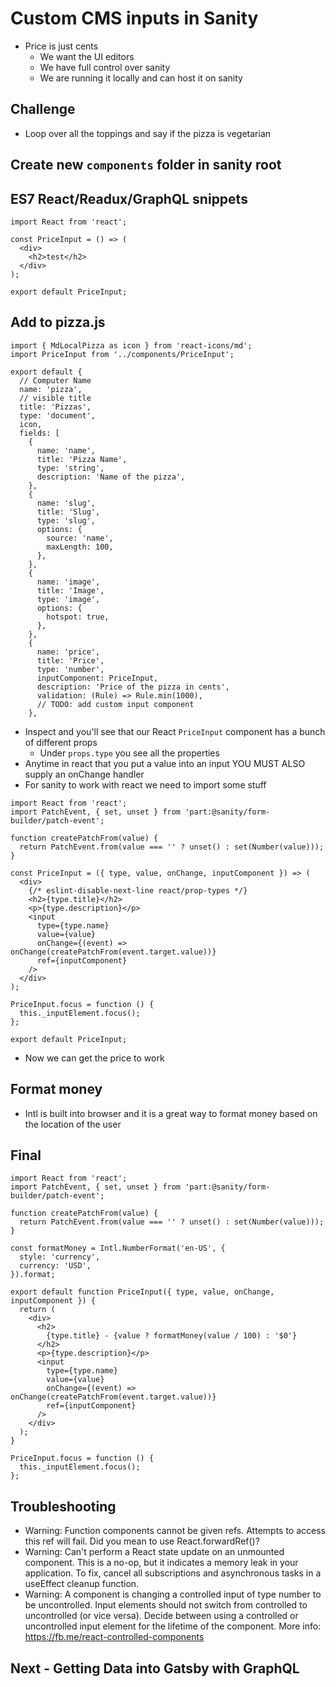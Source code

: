 # Custom CMS inputs in Sanity
* Price is just cents
    - We want the UI editors
    - We have full control over sanity
    - We are running it locally and can host it on sanity

## Challenge
* Loop over all the toppings and say if the pizza is vegetarian

## Create new `components` folder in sanity root

## ES7 React/Readux/GraphQL snippets
```
import React from 'react';

const PriceInput = () => (
  <div>
    <h2>test</h2>
  </div>
);

export default PriceInput;
```

## Add to pizza.js

```
import { MdLocalPizza as icon } from 'react-icons/md';
import PriceInput from '../components/PriceInput';

export default {
  // Computer Name
  name: 'pizza',
  // visible title
  title: 'Pizzas',
  type: 'document',
  icon,
  fields: [
    {
      name: 'name',
      title: 'Pizza Name',
      type: 'string',
      description: 'Name of the pizza',
    },
    {
      name: 'slug',
      title: 'Slug',
      type: 'slug',
      options: {
        source: 'name',
        maxLength: 100,
      },
    },
    {
      name: 'image',
      title: 'Image',
      type: 'image',
      options: {
        hotspot: true,
      },
    },
    {
      name: 'price',
      title: 'Price',
      type: 'number',
      inputComponent: PriceInput,
      description: 'Price of the pizza in cents',
      validation: (Rule) => Rule.min(1000),
      // TODO: add custom input component
    },
```

* Inspect and you'll see that our React `PriceInput` component has a bunch of different props
    - Under `props.type` you see all the properties
* Anytime in react that you put a value into an input YOU MUST ALSO supply an onChange handler
* For sanity to work with react we need to import some stuff

```
import React from 'react';
import PatchEvent, { set, unset } from 'part:@sanity/form-builder/patch-event';

function createPatchFrom(value) {
  return PatchEvent.from(value === '' ? unset() : set(Number(value)));
}

const PriceInput = ({ type, value, onChange, inputComponent }) => (
  <div>
    {/* eslint-disable-next-line react/prop-types */}
    <h2>{type.title}</h2>
    <p>{type.description}</p>
    <input
      type={type.name}
      value={value}
      onChange={(event) => onChange(createPatchFrom(event.target.value))}
      ref={inputComponent}
    />
  </div>
);

PriceInput.focus = function () {
  this._inputElement.focus();
};

export default PriceInput;
```

* Now we can get the price to work

## Format money
* Intl is built into browser and it is a great way to format money based on the location of the user 

## Final
```
import React from 'react';
import PatchEvent, { set, unset } from 'part:@sanity/form-builder/patch-event';

function createPatchFrom(value) {
  return PatchEvent.from(value === '' ? unset() : set(Number(value)));
}

const formatMoney = Intl.NumberFormat('en-US', {
  style: 'currency',
  currency: 'USD',
}).format;

export default function PriceInput({ type, value, onChange, inputComponent }) {
  return (
    <div>
      <h2>
        {type.title} - {value ? formatMoney(value / 100) : '$0'}
      </h2>
      <p>{type.description}</p>
      <input
        type={type.name}
        value={value}
        onChange={(event) => onChange(createPatchFrom(event.target.value))}
        ref={inputComponent}
      />
    </div>
  );
}

PriceInput.focus = function () {
  this._inputElement.focus();
};
```

## Troubleshooting
* Warning: Function components cannot be given refs. Attempts to access this ref will fail. Did you mean to use React.forwardRef()?
* Warning: Can't perform a React state update on an unmounted component. This is a no-op, but it indicates a memory leak in your application. To fix, cancel all subscriptions and asynchronous tasks in a useEffect cleanup function.
* Warning: A component is changing a controlled input of type number to be uncontrolled. Input elements should not switch from controlled to uncontrolled (or vice versa). Decide between using a controlled or uncontrolled input element for the lifetime of the component. More info: https://fb.me/react-controlled-components

## Next - Getting Data into Gatsby with GraphQL
